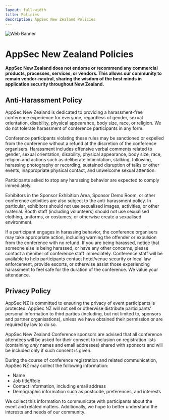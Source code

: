 ```yaml
---
layout: full-width
title: Policies
description: AppSec New Zealand Policies
---
```


![Web Banner](/assets/images/AppSecNZ_Web_Banner.png)

# AppSec New Zealand Policies

**AppSec New Zealand does not endorse or recommend any commercial products, processes, services, or vendors. This allows our community to remain vendor-neutral, sharing the wisdom of the best minds in application security throughout New Zealand.**

## Anti-Harassment Policy

AppSec New Zealand is dedicated to providing a harassment-free conference experience for everyone, regardless of gender, sexual orientation, disability, physical appearance, body size, race, or religion. We do not tolerate harassment of conference participants in any form.

Conference participants violating these rules may be sanctioned or expelled from the conference without a refund at the discretion of the conference organisers. Harassment includes offensive verbal comments related to gender, sexual orientation, disability, physical appearance, body size, race, religion and actions such as deliberate intimidation, stalking, following, harassing photography or recording, sustained disruption of talks or other events, inappropriate physical contact, and unwelcome sexual attention.

Participants asked to stop any harassing behavior are expected to comply immediately.

Exhibitors in the Sponsor Exhibition Area, Sponsor Demo Room, or other conference activities are also subject to the anti-harassment policy. In particular, exhibitors should not use sexualised images, activities, or other material. Booth staff (including volunteers) should not use sexualised clothing, uniforms, or costumes, or otherwise create a sexualised environment.

If a participant engages in harassing behavior, the conference organisers may take appropriate action, including warning the offender or expulsion from the conference with no refund.
If you are being harassed, notice that someone else is being harassed, or have any other concerns, please contact a member of conference staff immediately.
Conference staff will be available to help participants contact hotel/venue security or local law enforcement, provide escorts, or otherwise assist those experiencing harassment to feel safe for the duration of the conference. We value your attendance.

## Privacy Policy

AppSec NZ is committed to ensuring the privacy of event participants is protected. AppSec NZ will not sell or otherwise distribute participants’ personal information to third parties (including, but not limited to, sponsors and partner organisations), unless we have obtained their permission or are required by law to do so.

AppSec New Zealand Conference sponsors are advised that all conference attendees will be asked for their consent to inclusion on registration lists (containing *only* names and email addresses) shared with sponsors and will be included only if such consent is given.

During the course of conference registration and related communication, AppSec NZ may collect the following information:

* Name
* Job title/Role
* Contact information, including email address
* Demographic information such as postcode, preferences, and interests

We collect this information to communicate with participants about the event and related matters. Additionally, we hope to better understand the interests and needs of our community.

